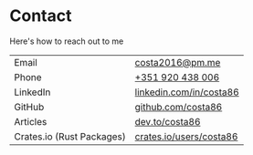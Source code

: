 # Contact

Here's how to reach out to me

|                           |                                                                 |
| ------------------------- | --------------------------------------------------------------- |
| Email                     | [costa2016@pm.me](mailto:costa2016@pm.me)                       |
| Phone                     | [+351 920 438 006](tel:+351920438006)                           |
| LinkedIn                  | [linkedin.com/in/costa86](https://www.linkedin.com/in/costa86/) |
| GitHub                    | [github.com/costa86](https://github.com/costa86)                |
| Articles                  | [dev.to/costa86](https://dev.to/costa86)                        |
| Crates.io (Rust Packages) | [crates.io/users/costa86](https://crates.io/users/costa86)      |
